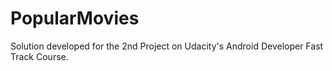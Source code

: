 # PopularMovies
Solution developed for the 2nd Project on Udacity's Android Developer Fast Track Course.
